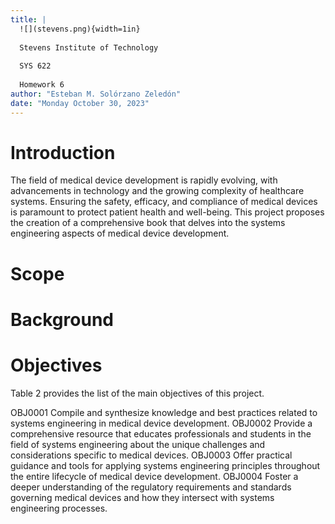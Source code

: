 ```yaml
---
title: |
  ![](stevens.png){width=1in}  
  
  Stevens Institute of Technology  
  
  SYS 622  
  
  Homework 6
author: "Esteban M. Solórzano Zeledón"
date: "Monday October 30, 2023"
---
```


# Introduction

The field of medical device development is rapidly evolving, with advancements in technology and the growing complexity of healthcare systems. Ensuring the safety, efficacy, and compliance of medical devices is paramount to protect patient health and well-being. This project proposes the creation of a comprehensive book that delves into the systems engineering aspects of medical device development.

# Scope

# Background

# Objectives

Table 2 provides the list of the main objectives of this project.

OBJ0001 Compile and synthesize knowledge and best practices related to systems engineering in medical device development. OBJ0002 Provide a comprehensive resource that educates professionals and students in the field of systems engineering about the unique challenges and considerations specific to medical devices. OBJ0003 Offer practical guidance and tools for applying systems engineering principles throughout the entire lifecycle of medical device development. OBJ0004 Foster a deeper understanding of the regulatory requirements and standards governing medical devices and how they intersect with systems engineering processes.
